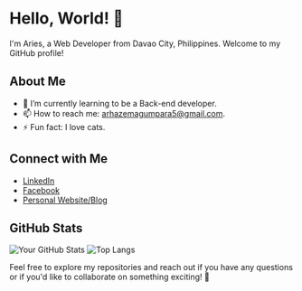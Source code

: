 # Hello, World! 👋

I'm Aries, a Web Developer from Davao City, Philippines. Welcome to my GitHub profile!

## About Me

- 🌱 I’m currently learning to be a Back-end developer.
- 📫 How to reach me: arhazemagumpara5@gmail.com.
- ⚡ Fun fact: I love cats.

## Connect with Me

- [LinkedIn](https://www.linkedin.com/in/ariesmagumpara/)
- [Facebook](https://www.facebook.com/profile.php?id=100092555391486)
- [Personal Website/Blog](arhaze.github.io)

## GitHub Stats

![Your GitHub Stats](https://github-readme-stats.vercel.app/api?username=arhaze&show_icons=true&theme=discord_old_blurple )
![Top Langs](https://github-readme-stats.vercel.app/api/top-langs/?username=arhaze&layout=compact&theme=radical)

Feel free to explore my repositories and reach out if you have any questions or if you'd like to collaborate on something exciting! 🚀
